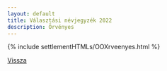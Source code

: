 ```yaml
---
layout: default
title: Választási névjegyzék 2022
description: Örvényes
---
```


{% include settlementHTMLs/OOXrveenyes.html %}

[Vissza](../)